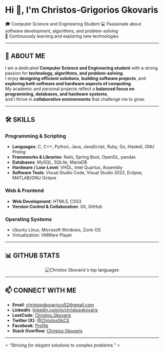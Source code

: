 # Hi 👋, I'm **Christos-Grigorios Gkovaris**  

🎓 Computer Science and Engineering Student
💻 Passionate about software development, algorithms, and problem-solving  
🌱 Continuously learning and exploring new technologies  

---

## 🌟 ABOUT ME
I am a dedicated **Computer Science and Engineering student** with a strong passion for **technology, algorithms, and problem-solving**.  
I enjoy **designing efficient solutions**, **building software projects**, and **exploring both software and hardware aspects of computing**.  
My academic and personal projects reflect a **balanced focus on programming, databases, and hardware systems**,  
and I thrive in **collaborative environments** that challenge me to grow.  

---

## 🛠️ SKILLS

### **Programming & Scripting**
- **Languages**: C, C++, Python, Java, JavaScript, Ruby, Go, Haskell, GNU Prolog
- **Frameworks & Libraries**: Rails, Spring Boot, OpenGL, pandas
- **Databases**: MySQL, SQLite, MariaDB
- **Hardware / Low-Level**: VHDL, Intel Quartus, Assembly
- **Software Tools**: Visual Studio Code, Visual Studio 2022, Eclipse, MATLAB/GNU Octave

### **Web & Frontend**
- **Web Development**: HTML5, CSS3
- **Version Control & Collaboration**: Git, GitHub

### **Operating Systems**
- Ubuntu Linux, Microsoft Windows, Zorin OS  
- Virtualization: VMWare Player

---

## 📊 GITHUB STATS
<p align="center">
  <img src="https://github-readme-stats.vercel.app/api/top-langs?username=ChristosGkovaris&show_icons=true&locale=en&layout=compact" alt="Christos Gkovaris's top languages" />
</p>

---

## 📫 CONNECT WITH ME
- **Email**: [christosgkovariscs52@gmail.com](mailto:christosgkovariscs52@gmail.com)  
- **LinkedIn**: [linkedin.com/in/christosgkovaris](https://www.linkedin.com/in/christosgkovaris)  
- **LeetCode**: [Christos_Gkovaris](https://leetcode.com/u/Christos_Gkovaris/)  
- **Twitter (X)**: [@ChristosGkCS](https://x.com/ChristosGkCS)  
- **Facebook**: [Profile](https://www.facebook.com/profile.php?id=100093360591956)  
- **Stack Overflow**: [Christos Gkovaris](https://stackoverflow.com/users/22057068/christos-gkovaris)

---

⭐ *“Striving for elegant solutions to complex problems.”* ⭐
